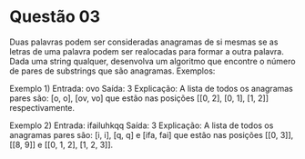 # Questão 03

Duas palavras podem ser consideradas anagramas de si mesmas se as letras de uma palavra podem ser realocadas para formar a outra palavra. Dada uma string qualquer, desenvolva um algoritmo que encontre o número de pares de substrings que são anagramas.
Exemplos:

Exemplo 1)
Entrada:
ovo
Saída:
3
Explicação:
A lista de todos os anagramas pares são: [o, o], [ov, vo] que estão nas posições [[0, 2], [0, 1], [1, 2]] respectivamente. 

Exemplo 2)
Entrada:
ifailuhkqq
Saída:
3
Explicação:
A lista de todos os anagramas pares são: [i, i], [q, q] e [ifa, fai] que estão nas posições [[0, 3]], [[8, 9]] e [[0, 1, 2], [1, 2, 3]].
